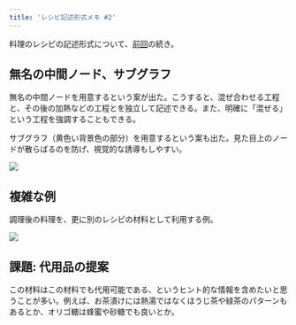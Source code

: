 ```yaml
---
title: 'レシピ記述形式メモ #2'
---
```

料理のレシピの記述形式について、[前回](https://r7kamura.com/articles/2022-05-13-mermaid-recipe-memo)の続き。

無名の中間ノード、サブグラフ
--------------

無名の中間ノードを用意するという案が出た。こうすると、混ぜ合わせる工程と、その後の加熱などの工程とを独立して記述できる。また、明確に「混ぜる」という工程を強調することもできる。

サブグラフ（黄色い背景色の部分）を用意するという案も出た。見た目上のノードが散らばるのを防げ、視覚的な誘導もしやすい。

![](https://lh4.googleusercontent.com/82_KQv3XdH2s_YNSN-wTgpjCDItJQU131CA1Sa47buvqXW2Flr1tC__k7kEHIGCEiK40wvk0kARFYmBtN63JjztvmzCD6Z5UihTko2IXsOrWjzf0JqEFuzKXyhzUTCLepBoizFy8CrxgoH-VjQ)

複雑な例
----

調理後の料理を、更に別のレシピの材料として利用する例。

![](https://lh6.googleusercontent.com/qFS9euMyqkmzaECEb5m4l3UH1GHMF3FL5DkBdhCA2pvXqWeM3C5raLmlfhLl04USXVm5v5wRRUrq8kwvXbLAifF1O63nbtfAomQQqkG5lbBfeUgNfqtlXuxFZHxLkYA93ITkcbBGo8W7TZfbdg)

課題: 代用品の提案
----------

この材料はこの材料でも代用可能である、というヒント的な情報を含めたいと思うことが多い。例えば、お茶漬けには熱湯ではなくほうじ茶や緑茶のパターンもあるとか、オリゴ糖は蜂蜜や砂糖でも良いとか。
